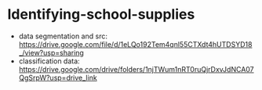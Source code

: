 # Identifying-school-supplies

- data segmentation and src: https://drive.google.com/file/d/1eLQo192Tem4qnl55CTXdt4hUTDSYD18_/view?usp=sharing 
- classification data: https://drive.google.com/drive/folders/1njTWum1nRT0ruQjrDxvJdNCA07QgSrpW?usp=drive_link
